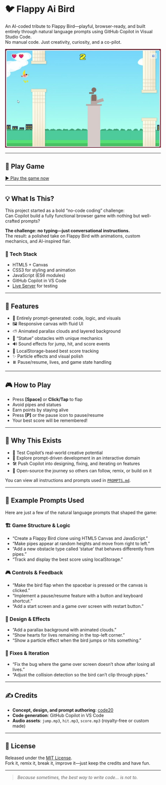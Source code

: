 # 🐦 Flappy Ai Bird

An AI-coded tribute to Flappy Bird—playful, browser-ready, and built entirely through natural language prompts using GitHub Copilot in Visual Studio Code.  
No manual code. Just creativity, curiosity, and a co-pilot.

![Screenshot of Flappy Ai Bird gameplay showing bird, pipes, and score](assets/screenshot.jpg)

---

## 📸 Play Game

[▶️ Play the game now](https://code20.github.io/flappy-ai-bird/)

---

## 💡 What Is This?

This project started as a bold “no-code coding” challenge:  
Can Copilot build a fully functional browser game with nothing but well-crafted prompts?

**The challenge: no typing—just conversational instructions.**  
The result: a polished take on Flappy Bird with animations, custom mechanics, and AI-inspired flair.

### 🔧 Tech Stack

- HTML5 + Canvas
- CSS3 for styling and animation
- JavaScript (ES6 modules)
- GitHub Copilot in VS Code
- [Live Server](https://marketplace.visualstudio.com/items?itemName=ritwickdey.LiveServer) for testing

---

## 🚀 Features

- 🔁 Entirely prompt-generated: code, logic, and visuals
- 🖼️ Responsive canvas with fluid UI
- ⛅ Animated parallax clouds and layered background
- 🤖 “Statue” obstacles with unique mechanics
- 🔊 Sound effects for jump, hit, and score events
- 💾 LocalStorage-based best score tracking
- ✨ Particle effects and visual polish
- ⏸️ Pause/resume, lives, and game state handling

---

## 🎮 How to Play

- Press **[Space]** or **Click/Tap** to flap
- Avoid pipes and statues
- Earn points by staying alive
- Press **[P]** or the pause icon to pause/resume
- Your best score will be remembered!

---

## 🧪 Why This Exists

- 🧠 Test Copilot’s real-world creative potential
- 🎨 Explore prompt-driven development in an interactive domain
- 🛠️ Push Copilot into designing, fixing, and iterating on features
- 📖 Open-source the journey so others can follow, remix, or build on it

You can view all instructions and prompts used in [`PROMPTS.md`](PROMPTS.md).

---

## 💬 Example Prompts Used

Here are just a few of the natural language prompts that shaped the game:

### 🏗️ Game Structure & Logic
- “Create a Flappy Bird clone using HTML5 Canvas and JavaScript.”
- “Make pipes appear at random heights and move from right to left.”
- “Add a new obstacle type called ‘statue’ that behaves differently from pipes.”
- “Track and display the best score using localStorage.”

### 🎮 Controls & Feedback
- “Make the bird flap when the spacebar is pressed or the canvas is clicked.”
- “Implement a pause/resume feature with a button and keyboard shortcut.”
- “Add a start screen and a game over screen with restart button.”

### 🎨 Design & Effects
- “Add a parallax background with animated clouds.”
- “Show hearts for lives remaining in the top-left corner.”
- “Show a particle effect when the bird jumps or hits something.”

### 🐞 Fixes & Iteration
- “Fix the bug where the game over screen doesn’t show after losing all lives.”
- “Adjust the collision detection so the bird can’t clip through pipes.”

---

## ✍️ Credits

- **Concept, design, and prompt authoring**: [code20](https://github.com/code20)  
- **Code generation**: GitHub Copilot in VS Code  
- **Audio assets**: `jump.mp3`, `hit.mp3`, `score.mp3` (royalty-free or custom made)

---

## 📜 License

Released under the [MIT License](LICENSE).  
Fork it, remix it, break it, improve it—just keep the credits and have fun.

---

> *Because sometimes, the best way to write code… is not to.*
